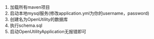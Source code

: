 1. 加载所有maven项目
2. 启动本地mysql服务(修改application.yml为你的username，password)
3. 创建名为OpenUtility的数据库
4. 执行schema.sql
5. 启动OpenUtilityApplication无报错即可